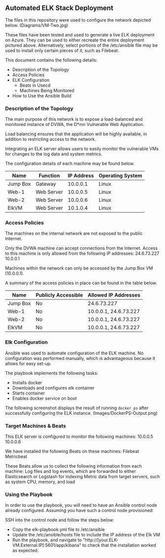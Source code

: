 ## Automated ELK Stack Deployment

The files in this repository were used to configure the network depicted below.
(Diagrams/VM-Two.jpg)

These files have been tested and used to generate a live ELK deployment on Azure. They can be used to either recreate the entire deployment pictured above. Alternatively, select portions of the /etc/ansible file may be used to install only certain pieces of it, such as Filebeat.

This document contains the following details:
- Description of the Topology
- Access Policies
- ELK Configuration
  - Beats in Usecd 
  - Machines Being Monitored
- How to Use the Ansible Build


### Description of the Topology

The main purpose of this network is to expose a load-balanced and monitored instance of DVWA, the D*mn Vulnerable Web Application.

Load balancing ensures that the application will be highly available, in addition to restricting access to the network.

Integrating an ELK server allows users to easily monitor the vulnerable VMs for changes to the log data and system metrics.

The configuration details of each machine may be found below.

| Name     | Function   | IP Address | Operating System |
|----------|------------|------------|------------------|
| Jump Box | Gateway    | 10.0.0.1   | Linux            |
| Web-1    | Web Server | 10.0.0.5   | Linux            |
| Web-2    | Web Server | 10.0.0.6   | Linux            |
| ElkVM    | Web Server | 10.1.0.4   | Linux            |

### Access Policies

The machines on the internal network are not exposed to the public Internet. 

Only the DVWA machine can accept connections from the Internet. Access to this machine is only allowed from the following IP addresses: 
24.6.73.227 
10.0.0.1

Machines within the network can only be accessed by the Jump Box VM (10.0.0.1).

A summary of the access policies in place can be found in the table below.

| Name     | Publicly Accessible | Allowed IP Addresses  |
|----------|---------------------|-----------------------|
| Jump Box | No                  | 24.6.73.227           |
| Web-1    | No                  | 10.0.0.1, 24.6.73.227 |
| Web-2    | No                  | 10.0.0.1, 24.6.73.227 |
| ElkVM    | No                  | 10.0.0.1, 24.6.73.227 |

### Elk Configuration

Ansible was used to automate configuration of the ELK machine. No configuration was performed manually, which is advantageous because it allows for easy set-up.

The playbook implements the following tasks:
- Installs docker
- Downloads and configures elk container
- Starts container
- Enables docker service on boot

The following screenshot displays the result of running `docker ps` after successfully configuring the ELK instance.
(Images/DockerPS-Output.png)

### Target Machines & Beats
This ELK server is configured to monitor the following machines: 
10.0.0.5
10.0.0.6

We have installed the following Beats on these machines: 
Filebeat
Metricbeat

These Beats allow us to collect the following information from each machine: 
Log files and log events, which are forwarded to either Elasticsearch or Logstash for indexing
Metric data from target servers, such as system CPU, memory, and load

### Using the Playbook
In order to use the playbook, you will need to have an Ansible control node already configured. Assuming you have such a control node provisioned: 

SSH into the control node and follow the steps below:
- Copy the elk-playbook.yml file to /etc/ansible
- Update the /etc/ansible/hosts file to include the IP address of the Elk VM
- Run the playbook, and navigate to "http://[your.ELK-VM.External.IP]:5601/app/kibana" to check that the installation worked as expected.
